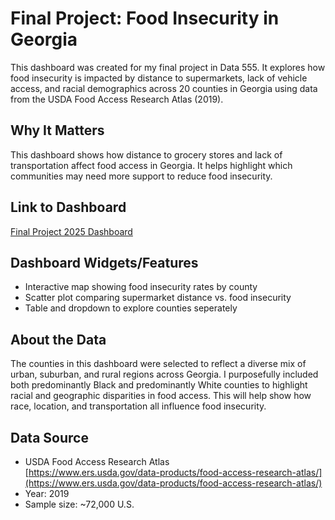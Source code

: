 # Final Project: Food Insecurity in Georgia

This dashboard was created for my final project in Data 555. It explores how food insecurity is impacted by distance to supermarkets, lack of vehicle access, and racial demographics across 20 counties in Georgia using data from the USDA Food Access Research Atlas (2019).

## Why It Matters
This dashboard shows how distance to grocery stores and lack of transportation affect food access in Georgia. It helps highlight which communities may need more support to reduce food insecurity.

## Link to Dashboard  
[Final Project 2025 Dashboard](http://6df8ky-tania-armour.shinyapps.io/FoodInsecurityDashboard)

## Dashboard Widgets/Features  
- Interactive map showing food insecurity rates by county  
- Scatter plot comparing supermarket distance vs. food insecurity  
- Table and dropdown to explore counties seperately 

## About the Data  
The counties in this dashboard were selected to reflect a diverse mix of urban, suburban, and rural regions across Georgia. I purposefully included both predominantly Black and predominantly White counties to highlight racial and geographic disparities in food access. This will help show how race, location, and transportation all influence food insecurity.

## Data Source  
- USDA Food Access Research Atlas  
  [https://www.ers.usda.gov/data-products/food-access-research-atlas/](https://www.ers.usda.gov/data-products/food-access-research-atlas/)  
- Year: 2019  
- Sample size: ~72,000 U.S.
